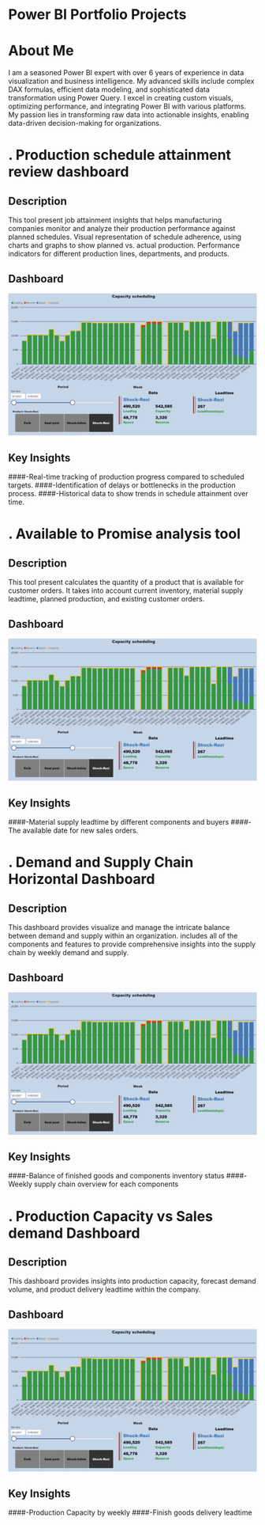 # Power BI Portfolio Projects

# About Me
I am a seasoned Power BI expert with over 6 years of experience in data visualization and business intelligence. My advanced skills include complex DAX formulas, efficient data modeling, and sophisticated data transformation using Power Query. I excel in creating custom visuals, optimizing performance, and integrating Power BI with various platforms. My passion lies in transforming raw data into actionable insights, enabling data-driven decision-making for organizations. 

# . Production schedule attainment review dashboard

## Description
This tool present job attainment insights that helps manufacturing companies monitor and analyze their production performance against planned schedules. Visual representation of schedule adherence, using charts and graphs to show planned vs. actual production. Performance indicators for different production lines, departments, and products.

## Dashboard
![Plan attainment dashboard](Capacity_Scheduling.png)

## Key Insights

####-Real-time tracking of production progress compared to scheduled targets.
####-Identification of delays or bottlenecks in the production process.
####-Historical data to show trends in schedule attainment over time.

# . Available to Promise analysis tool

## Description
This tool present calculates the quantity of a product that is available for customer orders. It takes into account current inventory, material supply leadtime, planned production, and existing customer orders.

## Dashboard
![ATP tool](Capacity_Scheduling.png)

## Key Insights

####-Material supply leadtime by different components and buyers
####-The available date for new sales orders.
  
# . Demand and Supply Chain Horizontal Dashboard

## Description
This dashboard provides visualize and manage the intricate balance between demand and supply within an organization. includes all of the components and features to provide comprehensive insights into the supply chain by weekly demand and supply.

## Dashboard
![Horizontal report detail](Capacity_Scheduling.png)

## Key Insights

####-Balance of finished goods and components inventory status
####-Weekly supply chain overview for each components

# . Production Capacity vs Sales demand Dashboard

## Description
This dashboard provides insights into production capacity, forecast demand volume, and product delivery leadtime within the company.

## Dashboard
![Capacity Scheduling Dashboard Overview](Capacity_Scheduling.png)

## Key Insights

####-Production Capacity by weekly
####-Finish goods delivery leadtime




